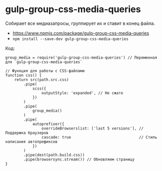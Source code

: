 # gulp-group-css-media-queries
Собирает все медиазапросы, группирует их и ставит в конец файла.

- https://www.npmjs.com/package/gulp-group-css-media-queries
- `npm install --save-dev gulp-group-css-media-queries`

Код:

    group_media = require('gulp-group-css-media-queries') // Переменная для `gulp-group-css-media-queries`

    // Функция для работы с CSS-файлами
    function css() {
        return src(path.src.css)
            .pipe(
                scss({
                    outputStyle: 'expanded', // Не сжато
                })
            )
            .pipe(
                group_media()
            )
            .pipe(
                autoprefixer({
                    overrideBrowserslist: ['last 5 versions'], // Поддержка браузеров
                    cascade: true                              // Стиль написания автопрефиксов
                })
            )
            .pipe(dest(path.build.css))
            .pipe(browsersync.stream()) // Обновляем страницу
    }
